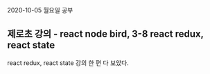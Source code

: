 2020-10-05 월요일 공부

## 제로초 강의 - react node bird, 3-8 react redux, react state

react redux, react state 강의 한 편 다 보았다. 
